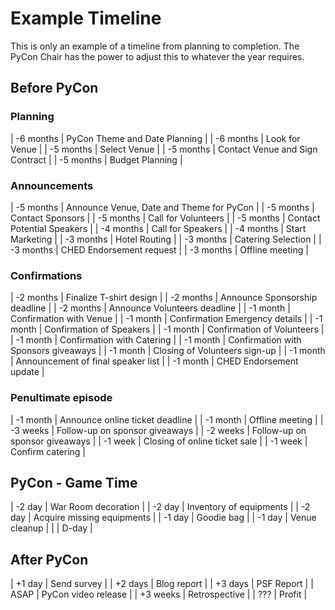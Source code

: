 # Example Timeline

This is only an example of a timeline from planning to completion. The PyCon Chair has the power to adjust this to whatever the year requires.


## Before PyCon

### Planning
| -6 months | PyCon Theme and Date Planning |
| -6 months | Look for Venue |
| -5 months | Select Venue |
| -5 months | Contact Venue and Sign Contract |
| -5 months | Budget Planning |

### Announcements
| -5 months | Announce Venue, Date and Theme for PyCon |
| -5 months | Contact Sponsors |
| -5 months | Call for Volunteers |
| -5 months | Contact Potential Speakers |
| -4 months | Call for Speakers |
| -4 months | Start Marketing |
| -3 months | Hotel Routing |
| -3 months | Catering Selection |
| -3 months | CHED Endorsement request |
| -3 months | Offline meeting |

### Confirmations
| -2 months | Finalize T-shirt design |
| -2 months | Announce Sponsorship deadline |
| -2 months | Announce Volunteers deadline |
| -1 month | Confirmation with Venue |
| -1 month | Confirmation Emergency details |
| -1 month | Confirmation of Speakers |
| -1 month | Confirmation of Volunteers |
| -1 month | Confirmation with Catering |
| -1 month | Confirmation with Sponsors giveaways |
| -1 month | Closing of Volunteers sign-up |
| -1 month | Announcement of final speaker list |
| -1 month | CHED Endorsement update |

### Penultimate episode
| -1 month | Announce online ticket deadline |
| -1 month | Offline meeting |
| -3 weeks | Follow-up on sponsor giveaways |
| -2 weeks | Follow-up on sponsor giveaways |
| -1 week | Closing of online ticket sale |
| -1 week | Confirm catering |


## PyCon - Game Time

| -2 day | War Room decoration |
| -2 day | Inventory of equipments |
| -2 day | Acquire missing equipments |
| -1 day | Goodie bag |
| -1 day | Venue cleanup |
|  | D-day |


## After PyCon

| +1 day | Send survey |
| +2 days | Blog report |
| +3 days | PSF Report |
| ASAP | PyCon video release |
| +3 weeks | Retrospective |
| ??? | Profit |